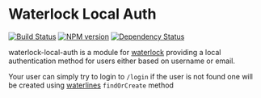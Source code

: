 # Waterlock Local Auth

[![Build Status](http://img.shields.io/travis/davidrivera/waterlock-local-auth.svg?style=flat)](https://travis-ci.org/davidrivera/waterlock-local-auth) [![NPM version](http://img.shields.io/npm/v/waterlock-local-auth.svg?style=flat)](http://badge.fury.io/js/waterlock-local-auth) [![Dependency Status](http://img.shields.io/gemnasium/davidrivera/waterlock-local-auth.svg?style=flat)](https://gemnasium.com/davidrivera/waterlock-local-auth)

waterlock-local-auth is a module for [waterlock](https://github.com/davidrivera/waterlock)
providing a local authentication method for users either based on username or email.

Your user can simply try to login to `/login` if the user is not found one will be created using [waterlines](https://github.com/balderdashy/waterline) `findOrCreate` method